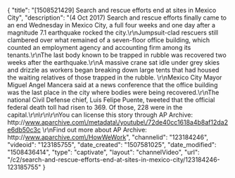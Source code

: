 {
    "title": "[1508521429] Search and rescue efforts end at sites in Mexico City",
    "description": "(4 Oct 2017) Search and rescue efforts finally came to an end Wednesday in Mexico City, a full four weeks and one day after a magnitude 7.1 earthquake rocked the city.\r\nJumpsuit-clad rescuers still clambered over what remained of a seven-floor office building, which counted an employment agency and accounting firm among its tenants.\r\nThe last body known to be trapped in rubble was recovered two weeks after the earthquake.\r\nA massive crane sat idle under grey skies and drizzle as workers began breaking down large tents that had housed the waiting relatives of those trapped in the rubble. \r\nMexico City Mayor Miguel Angel Mancera said at a news conference that the office building was the last place in the city where bodies were being recovered.\r\nThe national Civil Defense chief, Luis Felipe Puente, tweeted that the official federal death toll had risen to 369. Of those, 228 were in the capital.\r\n\r\n\r\nYou can license this story through AP Archive: http:\/\/www.aparchive.com\/metadata\/youtube\/72de40cc1618a4b8af12da2e6db50c3c \r\nFind out more about AP Archive: http:\/\/www.aparchive.com\/HowWeWork",
    "channelid": "123184246",
    "videoid": "123185755",
    "date_created": "1507581025",
    "date_modified": "1508436414",
    "type": "captivate",
    "layout": "channelVideo",
    "url": "\/c2\/search-and-rescue-efforts-end-at-sites-in-mexico-city\/123184246-123185755"
}